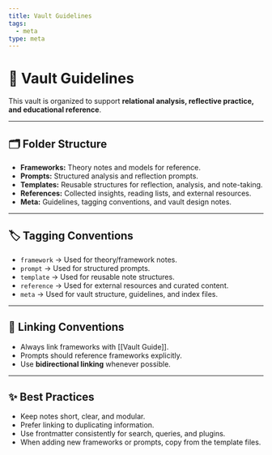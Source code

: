 ```yaml
---
title: Vault Guidelines
tags:
  - meta
type: meta
---
```


<!-- @format -->

# 📖 Vault Guidelines

This vault is organized to support **relational analysis, reflective practice, and educational reference**.

---

## 🗂 Folder Structure

- **Frameworks:** Theory notes and models for reference.
- **Prompts:** Structured analysis and reflection prompts.
- **Templates:** Reusable structures for reflection, analysis, and note-taking.
- **References:** Collected insights, reading lists, and external resources.
- **Meta:** Guidelines, tagging conventions, and vault design notes.

---

## 🏷 Tagging Conventions

- `framework` → Used for theory/framework notes.
- `prompt` → Used for structured prompts.
- `template` → Used for reusable note structures.
- `reference` → Used for external resources and curated content.
- `meta` → Used for vault structure, guidelines, and index files.

---

## 🔗 Linking Conventions

- Always link frameworks with [[Vault Guide]].
- Prompts should reference frameworks explicitly.
- Use **bidirectional linking** whenever possible.

---

## ✨ Best Practices

- Keep notes short, clear, and modular.
- Prefer linking to duplicating information.
- Use frontmatter consistently for search, queries, and plugins.
- When adding new frameworks or prompts, copy from the template files.
